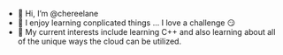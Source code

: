 - 👋 Hi, I’m @chereelane
- 👀 I enjoy learning conplicated things ... I love a challenge 😏
- 🌱 My current interests include learning C++ and also learning about all of the unique ways the cloud can be utilized.


<!---
- 💞️ I’m looking to collaborate on ...
- 📫 How to reach me ...
chereelane/chereelane is a ✨ special ✨ repository because its `README.md` (this file) appears on your GitHub profile.
You can click the Preview link to take a look at your changes.
--->
